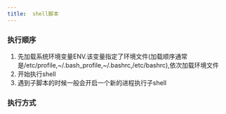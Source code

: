 ```yaml
---
title:  shell脚本
---
```

### 执行顺序
1. 先加载系统环境变量ENV.该变量指定了环境文件(加载顺序通常是/etc/profile,~/.bash_profile,~/.bashrc,/etc/bashrc),依次加载环境文件
2. 开始执行shell
3. 遇到子脚本的时候一般会开启一个新的进程执行子shell

### 执行方式
